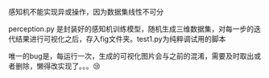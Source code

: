 感知机不能实现异或操作，因为数据集线性不可分

perception.py 是封装好的感知机训练模型，随机生成三维数据集，对每一步的迭代结果进行可视化之后，存入fig文件夹。test1.py为纯粹调试用的脚本

唯一的bug是，每运行一次，生成的可视化图片会与之前的混淆，需要及时取出或者删除，懒得改实现了。。。:cry:
